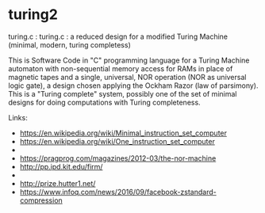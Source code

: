 # turing2
turing.c : turing.c : a reduced design for a modified Turing Machine (minimal, modern, turing completess)

This is Software Code in "C" programming language for a Turing Machine
automaton with non-sequential memory access for RAMs in place 
of magnetic tapes and a single, universal, NOR operation 
(NOR as universal logic gate), a design chosen applying the Ockham Razor 
(law of parsimony). This is a "Turing complete" system, possibly 
one of the set of minimal designs for doing computations
with Turing completeness.

Links:
* https://en.wikipedia.org/wiki/Minimal_instruction_set_computer
* https://en.wikipedia.org/wiki/One_instruction_set_computer
* 
* https://pragprog.com/magazines/2012-03/the-nor-machine
* http://pp.ipd.kit.edu/firm/
* 
* http://prize.hutter1.net/
* https://www.infoq.com/news/2016/09/facebook-zstandard-compression
